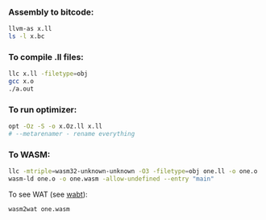 ### Assembly to bitcode:

```sh
llvm-as x.ll
ls -l x.bc
```

### To compile .ll files:

```sh
llc x.ll -filetype=obj
gcc x.o
./a.out
```

### To run optimizer:

```sh
opt -Oz -S -o x.Oz.ll x.ll
# --metarenamer - rename everything
```

### To WASM:

```sh
llc -mtriple=wasm32-unknown-unknown -O3 -filetype=obj one.ll -o one.o
wasm-ld one.o -o one.wasm -allow-undefined --entry "main"
```

To see WAT (see [wabt](https://github.com/WebAssembly/wabt)):

```sh
wasm2wat one.wasm
```
